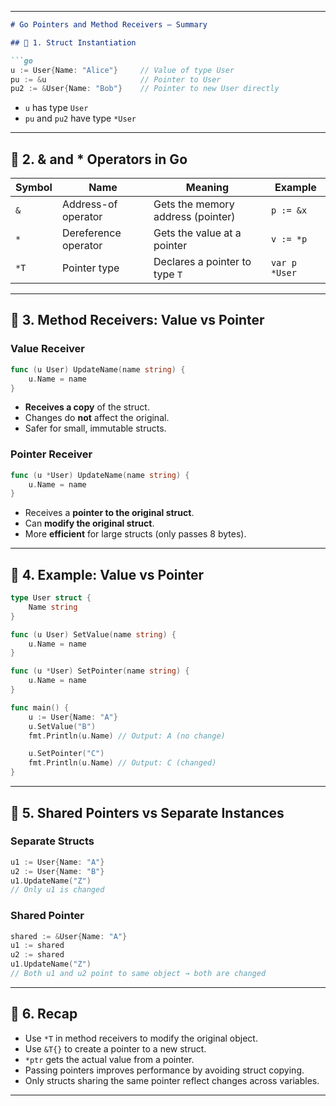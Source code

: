 
---

````markdown
# Go Pointers and Method Receivers – Summary

## 📌 1. Struct Instantiation

```go
u := User{Name: "Alice"}     // Value of type User
pu := &u                     // Pointer to User
pu2 := &User{Name: "Bob"}    // Pointer to new User directly
````

* `u` has type `User`
* `pu` and `pu2` have type `*User`

---

## 🔁 2. & and \* Operators in Go

| Symbol | Name                 | Meaning                           | Example       |
| ------ | -------------------- | --------------------------------- | ------------- |
| `&`    | Address-of operator  | Gets the memory address (pointer) | `p := &x`     |
| `*`    | Dereference operator | Gets the value at a pointer       | `v := *p`     |
| `*T`   | Pointer type         | Declares a pointer to type `T`    | `var p *User` |

---

## 🧠 3. Method Receivers: Value vs Pointer

### Value Receiver

```go
func (u User) UpdateName(name string) {
    u.Name = name
}
```

* **Receives a copy** of the struct.
* Changes do **not** affect the original.
* Safer for small, immutable structs.

### Pointer Receiver

```go
func (u *User) UpdateName(name string) {
    u.Name = name
}
```

* Receives a **pointer to the original struct**.
* Can **modify the original struct**.
* More **efficient** for large structs (only passes 8 bytes).

---

## 🧪 4. Example: Value vs Pointer

```go
type User struct {
    Name string
}

func (u User) SetValue(name string) {
    u.Name = name
}

func (u *User) SetPointer(name string) {
    u.Name = name
}

func main() {
    u := User{Name: "A"}
    u.SetValue("B")
    fmt.Println(u.Name) // Output: A (no change)

    u.SetPointer("C")
    fmt.Println(u.Name) // Output: C (changed)
}
```

---

## 🔁 5. Shared Pointers vs Separate Instances

### Separate Structs

```go
u1 := User{Name: "A"}
u2 := User{Name: "B"}
u1.UpdateName("Z")
// Only u1 is changed
```

### Shared Pointer

```go
shared := &User{Name: "A"}
u1 := shared
u2 := shared
u1.UpdateName("Z")
// Both u1 and u2 point to same object → both are changed
```

---

## 🧾 6. Recap

* Use `*T` in method receivers to modify the original object.
* Use `&T{}` to create a pointer to a new struct.
* `*ptr` gets the actual value from a pointer.
* Passing pointers improves performance by avoiding struct copying.
* Only structs sharing the same pointer reflect changes across variables.

---

